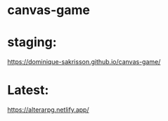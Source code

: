# canvas-game

# staging: 

 https://dominique-sakrisson.github.io/canvas-game/ 

# Latest: 

 https://alterarpg.netlify.app/
